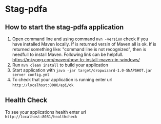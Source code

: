 # Stag-pdfa

How to start the stag-pdfa application
---

1. Open command line and using command `mvn -version` check if you have installed Maven locally. If is returned versin
   of Maven all is ok. If is returned something like: "command line is not recognized", then is needfull to install
   Maven. Following link can be helpfull.
   https://mkyong.com/maven/how-to-install-maven-in-windows/
2. Run `mvn clean install` to build your application
3. Start application with `java -jar target/dropwizard-1.0-SNAPSHOT.jar server config.yml`
4. To check that your application is running enter url `http://localhost:8080/api/ok`

Health Check
---

To see your applications health enter url `http://localhost:8081/healthcheck`
